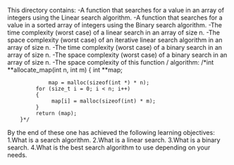 This directory contains:
	-A function that searches for a value in an array of integers using the Linear search algorithm.
	-A function that searches for a value in a sorted array of integers using the Binary search algorithm.
	-The time complexity (worst case) of a linear search in an array of size n.
	-The space complexity (worst case) of an iterative linear search algorithm in an array of size n.
	-The time complexity (worst case) of a binary search in an array of size n.
	-The space complexity (worst case) of a binary search in an array of size n.
	-The space complexity of this function / algorithm:
		/*int **allocate_map(int n, int m)
		{
		     int **map;

       		     map = malloc(sizeof(int *) * n);
		     for (size_t i = 0; i < n; i++)
		     {
		          map[i] = malloc(sizeof(int) * m);
		     }
		     return (map);
		}*/
By the end of these one has achieved the following learning objectives:
	1.What is a search algorithm.
	2.What is a linear search.
	3.What is a binary search.
	4.What is the best search algorithm to use depending on your needs.
